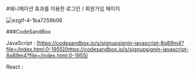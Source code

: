 #애니메이션 효과를 이용한 로그인 / 회원가입 페이지

![ezgif-4-1ba7259b06](https://github.com/MontaKr/CSS_Practice/assets/115155803/4dbfd56d-83c1-4013-b83f-3f40c118cc33)

###CodeSandBox

JavaScript : [https://codesandbox.io/s/signupsignin-javascript-8q89m4?file=/index.html:0-1955](https://codesandbox.io/s/signupsignin-javascript-8q89m4?file=/index.html:0-1955)

React : []()
